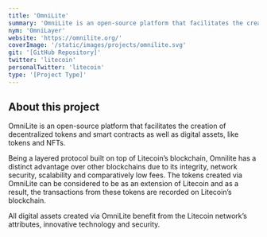 ```yaml
---
title: 'OmniLite'
summary: 'OmniLite is an open-source platform that facilitates the creation of decentralized tokens and smart contracts as well as digital assets, like tokens and NFTs.'
nym: 'OmniLayer'
website: 'https://omnilite.org/'
coverImage: '/static/images/projects/omnilite.svg'
git: '[GitHub Repository]'
twitter: 'litecoin'
personalTwitter: 'litecoin'
type: '[Project Type]'
---
```


## About this project

OmniLite is an open-source platform that facilitates the creation of decentralized tokens and smart contracts as well as digital assets, like tokens and NFTs.

Being a layered protocol built on top of Litecoin’s blockchain, Omnilite has a distinct advantage over other blockchains due to its integrity, network security, scalability and comparatively low fees. The tokens created via OmniLite can be considered to be as an extension of Litecoin and as a result, the transactions from these tokens are recorded on Litecoin’s blockchain.

All digital assets created via OmniLite benefit from the Litecoin network’s attributes, innovative technology and security.